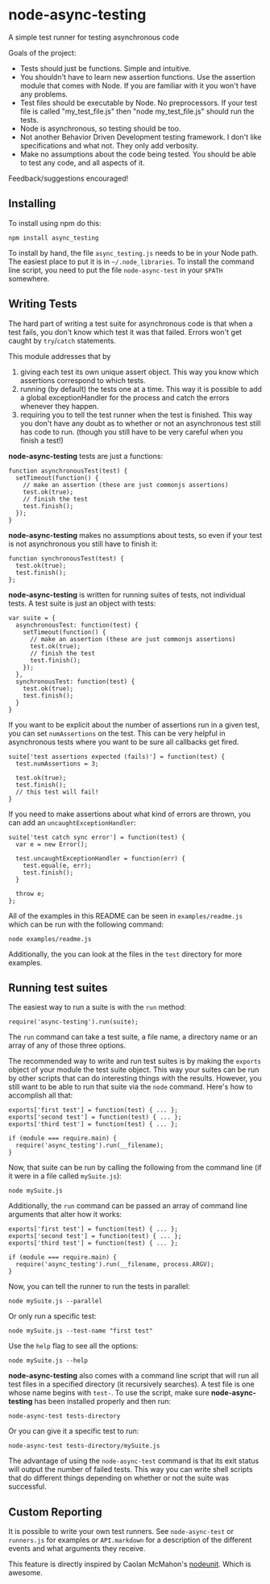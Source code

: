 node-async-testing
==================

A simple test runner for testing asynchronous code

Goals of the project:

+ Tests should just be functions. Simple and intuitive.
+ You shouldn't have to learn new assertion functions.  Use the assertion module
  that comes with Node. If you are familiar with it you won't have any problems.  
+ Test files should be executable by Node.  No preprocessors.  If your test file
  is called "my_test_file.js" then "node my_test_file.js" should run the tests.
+ Node is asynchronous, so testing should be too.
+ Not another Behavior Driven Development testing framework. I don't
  like specifications and what not. They only add verbosity. 
+ Make no assumptions about the code being tested.  You should be able to test
  any code, and all aspects of it.

Feedback/suggestions encouraged!

Installing
----------

To install using npm do this:

    npm install async_testing

To install by hand, the file `async_testing.js` needs to be in your Node path.  The
easiest place to put it is in `~/.node_libraries`. To install the command line
script, you need to put  the file `node-async-test` in your `$PATH` somewhere.

Writing Tests
-------------

The hard part of writing a test suite for asynchronous code is that when a test
fails, you don't know which test it was that failed. Errors won't get caught by
`try`/`catch` statements.

This module addresses that by

1.  giving each test its own unique assert object. This way you know
    which assertions correspond to which tests.
2.  running (by default) the tests one at a time.  This way it is possible to
    add a global exceptionHandler for the process and catch the errors whenever
    they happen.
3.  requiring you to tell the test runner when the test is finished.  This way
    you don't have any doubt as to whether or not an asynchronous test still
    has code to run. (though you still have to be very careful when you finish
    a test!)

**node-async-testing** tests are just a functions:

    function asynchronousTest(test) {
      setTimeout(function() {
        // make an assertion (these are just commonjs assertions)
        test.ok(true);
        // finish the test
        test.finish();
      });
    }

**node-async-testing** makes no assumptions about tests, so even if your test is
not asynchronous you still have to finish it:

    function synchronousTest(test) {
      test.ok(true);
      test.finish();
    };

**node-async-testing** is written for running suites of tests, not individual
tests. A test suite is just an object with tests:

    var suite = {
      asynchronousTest: function(test) {
        setTimeout(function() {
          // make an assertion (these are just commonjs assertions)
          test.ok(true);
          // finish the test
          test.finish();
        });
      },
      synchronousTest: function(test) {
        test.ok(true);
        test.finish();
      }
    }

If you want to be explicit about the number of assertions run in a given test,
you can set `numAssertions` on the test. This can be very helpful in
asynchronous tests where you want to be sure all callbacks get fired.

    suite['test assertions expected (fails)'] = function(test) {
      test.numAssertions = 3;

      test.ok(true);
      test.finish();
      // this test will fail!
    }

If you need to make assertions about what kind of errors are thrown, you can
add an `uncaughtExceptionHandler`:

    suite['test catch sync error'] = function(test) {
      var e = new Error();

      test.uncaughtExceptionHandler = function(err) {
        test.equal(e, err);
        test.finish();
      }

      throw e;
    };

All of the examples in this README can be seen in `examples/readme.js` which
can be run with the following command:

    node examples/readme.js

Additionally, the you can look at the files in the `test` directory for more
examples.

Running test suites
-------------------

The easiest way to run a suite is with the `run` method:

    require('async-testing').run(suite);

The `run` command can take a test suite, a file name, a directory name or an
array of any of those three options.

The recommended way to write and run test suites is by making the `exports`
object of your module the test suite object. This way your suites can be run by
other scripts that can do interesting things with the results.  However, you
still want to be able to run that suite via the `node` command. Here's how to
accomplish all that:

    exports['first test'] = function(test) { ... };
    exports['second test'] = function(test) { ... };
    exports['third test'] = function(test) { ... };

    if (module === require.main) {
      require('async_testing').run(__filename);
    }

Now, that suite can be run by calling the following from the command line (if it
were in a file called `mySuite.js`):

    node mySuite.js

Additionally, the `run` command can be passed an array of command line arguments
that alter how it works:

    exports['first test'] = function(test) { ... };
    exports['second test'] = function(test) { ... };
    exports['third test'] = function(test) { ... };

    if (module === require.main) {
      require('async_testing').run(__filename, process.ARGV);
    }

Now, you can tell the runner to run the tests in parallel:

    node mySuite.js --parallel

Or only run a specific test:

    node mySuite.js --test-name "first test"

Use the `help` flag to see all the options:

    node mySuite.js --help

**node-async-testing** also comes with a command line script that will run all
test files in a specified directory (it recursively searches). A test file is
one whose name begins with `test-`. To use the script, make sure
**node-async-testing** has been installed properly and then run:

    node-async-test tests-directory

Or you can give it a specific test to run:

    node-async-test tests-directory/mySuite.js

The advantage of using the `node-async-test` command is that its exit status
will output the number of failed tests.  This way you can write shell scripts
that do different things depending on whether or not the suite was successful.

Custom Reporting
----------------

It is possible to write your own test runners.  See `node-async-test` or
`runners.js` for examples or `API.markdown` for a description of the different
events and what arguments they receive.

This feature is directly inspired by Caolan McMahon's [nodeunit].  Which is
awesome.

[nodeunit]: http://github.com/caolan/nodeunit
